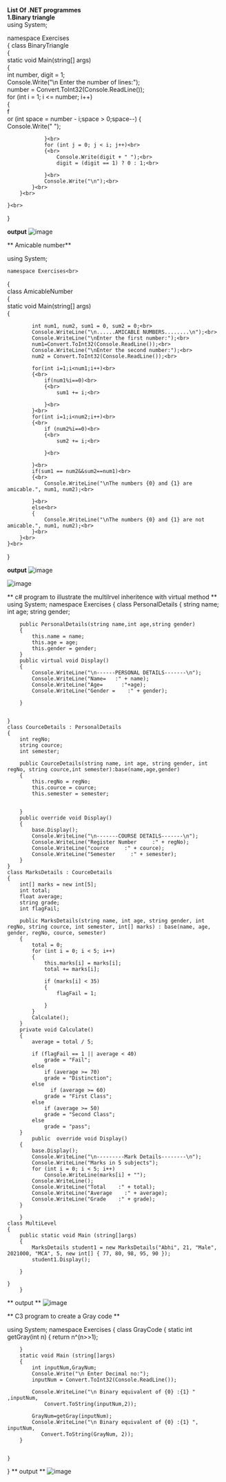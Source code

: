  ****List Of .NET programmes****<br>
**1.Binary triangle**<br>
 using System;<br>

namespace Exercises<br>
{
    class BinaryTriangle<br>
    {<br>
        static void Main(string[] args)<br>
        {<br>
            int number, digit = 1;<br>
            Console.Write("\n Enter the number of lines:");<br>
            number = Convert.ToInt32(Console.ReadLine());<br>
            for (int i = 1; i <= number; i++)<br>
            {<br>
                f<br>or (int space = number - i;space > 0;space--) 
                {<br>
                    Console.Write(" ");<br>

                }<br>
                for (int j = 0; j < i; j++)<br>
                {<br>
                    Console.Write(digit + " ");<br>
                    digit = (digit == 1) ? 0 : 1;<br>

                }<br>
                Console.Write("\n");<br>
            }<br>
        }<br>

    }<br>
}<br>

**output**
![image](https://user-images.githubusercontent.com/98141713/150478977-e363ec57-9691-46e9-8c05-8a958e1f309f.png)


** Amicable number**

using System;<br>


    namespace Exercises<br>
{<br>
    class AmicableNumber<br>
    {<br>
        static void Main(string[] args)<br>
        {<br>


            int num1, num2, sum1 = 0, sum2 = 0;<br>
            Console.WriteLine("\n......AMICABLE NUMBERS........\n");<br>
            Console.WriteLine("\nEnter the first number:");<br>
            num1=Convert.ToInt32(Console.ReadLine());<br>
            Console.WriteLine("\nEnter the second number:");<br>
            num2 = Convert.ToInt32(Console.ReadLine());<br>

            for(int i=1;i<num1;i++)<br>
            {<br>
                if(num1%i==0)<br>
                {<br>
                    sum1 += i;<br>

                }<br>
            }<br>
            for(int i=1;i<num2;i++)<br>
            {<br>
                if (num2%i==0)<br>
                {<br>
                    sum2 += i;<br>

                }<br>

            }<br>
            if(sum1 == num2&&sum2==num1)<br>
            {<br>
                Console.WriteLine("\nThe numbers {0} and {1} are amicable.", num1, num2);<br>

            }<br>
            else<br>
            {
                Console.WriteLine("\nThe numbers {0} and {1} are not  amicable.", num1, num2);<br>
            }<br>
        }<br>
    }<br>
}<br>





**output**
![image](https://user-images.githubusercontent.com/98141713/150485296-e8e0dac3-9785-4af4-917d-a55753651552.png)


![image](https://user-images.githubusercontent.com/98141713/150485440-5b009ec1-5fcf-41f1-9bd4-ca6567433528.png)

**  c# program to illustrate the multilrvel inheritence with virtual method **
using System;
namespace Exercises
{
    class PersonalDetails
    {
        string name;
        int age;
        string gender;
        
        public PersonalDetails(string name,int age,string gender)
        {
            this.name = name;
            this.age = age;
            this.gender = gender;
        }
        public virtual void Display()
        {
            Console.WriteLine("\n------PERSONAL DETAILS-------\n");
            Console.WriteLine("Name=   :" + name);
            Console.WriteLine("Age=      :"+age);
            Console.WriteLine("Gender =    :" + gender);

        }


    }
    class CourceDetails : PersonalDetails
    {
        int regNo;
        string cource;
        int semester;

        public CourceDetails(string name, int age, string gender, int regNo, string cource,int semester):base(name,age,gender)
        {
            this.regNo = regNo;
            this.cource = cource;
            this.semester = semester;


        }
        public override void Display()
        {
            base.Display();
            Console.WriteLine("\n-------COURSE DETAILS-------\n");
            Console.WriteLine("Register Number     :" + regNo);
            Console.WriteLine("cource     :" + cource);
            Console.WriteLine("Semester     :" + semester);
        }
    }
    class MarksDetails : CourceDetails
    {
        int[] marks = new int[5];
        int total;
        float average;
        string grade;
        int flagFail;

        public MarksDetails(string name, int age, string gender, int regNo, string cource, int semester, int[] marks) : base(name, age, gender, regNo, cource, semester)
        {
            total = 0;
            for (int i = 0; i < 5; i++)
            {
                this.marks[i] = marks[i];
                total += marks[i];

                if (marks[i] < 35)
                {
                    flagFail = 1;

                }
            }
            Calculate();
        }
        private void Calculate()
        {
            average = total / 5;

            if (flagFail == 1 || average < 40)
                grade = "Fail";
            else
                if (average >= 70)
                grade = "Distinction";
            else
                  if (average >= 60)
                grade = "First Class";
            else
                if (average >= 50)
                grade = "Second Class";
            else
                grade = "pass";
        }
            public  override void Display()
        {
            base.Display();
            Console.WriteLine("\n---------Mark Details--------\n");
            Console.WriteLine("Marks in 5 subjects");
            for (int i = 0; i < 5; i++)
                Console.WriteLine(marks[i] + "");
            Console.WriteLine();
            Console.WriteLine("Total    :" + total);
            Console.WriteLine("Average    :" + average);
            Console.WriteLine("Grade    :" + grade);    
        }

        }
    class MultiLevel
    {
        public static void Main (string[]args)
        {
            MarksDetails student1 = new MarksDetails("Abhi", 21, "Male", 2021000, "MCA", 5, new int[] { 77, 80, 98, 95, 90 });
            student1.Display();

        }

    }
        }

** output **
![image](https://user-images.githubusercontent.com/98141713/152288873-394a3d82-412c-4e12-b223-bb3648d18a41.png)


** C3 program to create a Gray code **

using System;
namespace Exercises
{
    class GrayCode
    {
        static int getGray(int n)
        {
            return n^(n>>1);

        }
        static void Main (string[]args)
        {
            int inputNum,GrayNum;
            Console.Write("\n Enter Decimal no:");
            inputNum = Convert.ToInt32(Console.ReadLine());

            Console.WriteLine("\n Binary equivalent of {0} :{1} " ,inputNum,
                Convert.ToString(inputNum,2));

            GrayNum=getGray(inputNum);
            Console.WriteLine("\n Binary equivalent of {0} :{1} ", inputNum,
               Convert.ToString(GrayNum, 2));
        }


    }
}
** output **
![image](https://user-images.githubusercontent.com/98141713/152290932-fdff9ca7-0b2b-4f13-9c43-31375a94caae.png)
